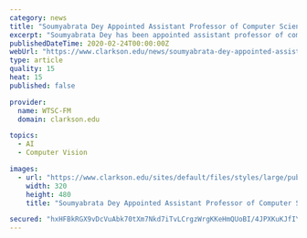 ```yaml
---
category: news
title: "Soumyabrata Dey Appointed Assistant Professor of Computer Science at Clarkson University"
excerpt: "Soumyabrata Dey has been appointed assistant professor of computer science at Clarkson University. He received his Ph.D. in computer vision and master of science degree in computer science from the University of Central Florida, and his bachelor of technology degree in computer science and engineering from West Bengal University of Technology."
publishedDateTime: 2020-02-24T00:00:00Z
webUrl: "https://www.clarkson.edu/news/soumyabrata-dey-appointed-assistant-professor-computer-science-clarkson-university"
type: article
quality: 15
heat: 15
published: false

provider:
  name: WTSC-FM
  domain: clarkson.edu

topics:
  - AI
  - Computer Vision

images:
  - url: "https://www.clarkson.edu/sites/default/files/styles/large/public/media/image/2020-02/soumyabrata-dey.jpg?itok=rlRsiEyX"
    width: 320
    height: 480
    title: "Soumyabrata Dey Appointed Assistant Professor of Computer Science at Clarkson University"

secured: "hxHFBkRGX9vDcVuAbk70tXm7Nkd7iTvLCrgzWrgKKeHmQUoBI/4JPXKuKJfIYyJethRI38A95GLOnl0bMCgudNXd+Ngknzx+TH44KTkZl2rFBruiOPzDq2USbn9D8gYtbFJbPFONeKj0SQFiKh75T/g9xIBy76aURoPKRXDa7oED6WQ8gL/vfSGJgEoDpRfBgGX8NBdgRj4XNRoAz/X4t+vncmGGfXW3ZyWW52MK25r57l7FWfetx8xJ2RhyACV3tTz17aJpQnoPuVeS89+d5lbZygLb8mhE2zDdaVFJz+X7otyXTb7EzpciLkb7L+ld;lOdeTt1mwR7vWVsqdDTE/A=="
---
```


